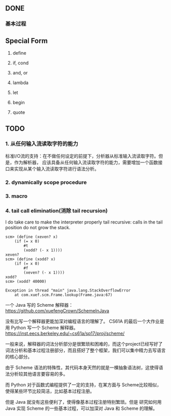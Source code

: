 
## DONE
### 基本过程

## Special Form
1. define

2. if, cond

3. and, or

4. lambda

5. let

6. begin

7. quote

## TODO
### 1. 从任何输入流读取字符的能力
标准I/O流的支持：在不做任何设定的前提下，分析器从标准输入流读取字符。但是，作为解析器，
应该具备从任何输入流读取字符的能力，需要增加一个函数接口来实现从某个输入流读取字符进行语法分析。

### 2. dynamically scope procedure

### 3. macro

### 4. tail call elimination(消除 tail recursion)
  I do take care to make the interpreter properly tail recursive: calls in the tail position do not grow the stack.

	scm> (define (xeven? x)
		(if (= x 0) 
			#t 
			(xodd? (- x 1))))
	xeven?
	scm> (define (xodd? x)
		(if (= x 0)
			#f
			(xeven? (- x 1))))
	xodd?
	scm> (xodd? 40000)

	Exception in thread "main" java.lang.StackOverflowError
		at com.xuef.scm.Frame.lookup(Frame.java:67)

  
一个 Java 写的 Scheme 解释器：https://github.com/xuefengCrown/SchemeInJava

没有比写一个解释器更能加深对编程语言的理解了。
CS61A 的最后一个大作业是用 Python 写一个 Scheme 解释器。https://inst.eecs.berkeley.edu/~cs61a/sp17/proj/scheme/

一般来说，解释器的词法分析部分是很繁琐和困难的，而这个project已经写好了词法分析和基本过程注册部分，而且搭好了整个框架，我们可以集中精力去写语言的核心部分。

由于 Scheme 语法的特殊性，其代码本身天然的就是一棵抽象语法树，这使得语法分析较其他语言要容易的多。

而 Python 对于函数式编程提供了一定的支持，在某方面与 Scheme比较相似，使得某些环节比较简洁，比如基本过程注册。

但是 Java 就没有这些便利了，使得像基本过程注册特别繁琐。但是
研究如何用 Java 实现 Scheme 的一些基本过程，可以加深对 Java 和 Scheme 的理解。

